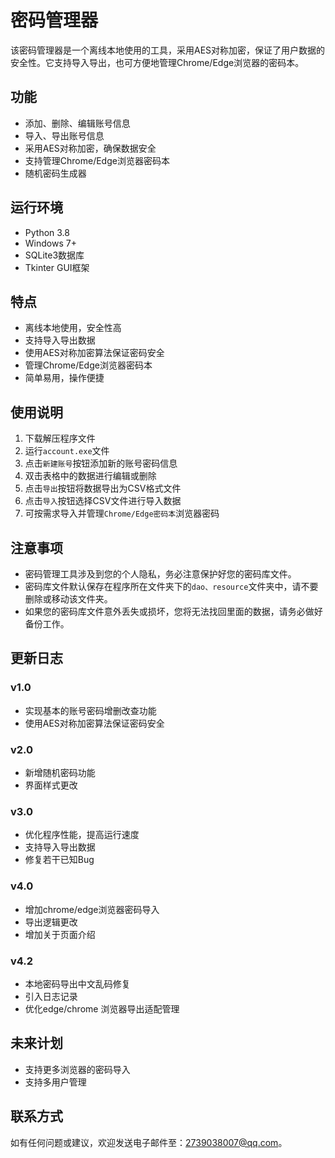 # 密码管理器

该密码管理器是一个离线本地使用的工具，采用AES对称加密，保证了用户数据的安全性。它支持导入导出，也可方便地管理Chrome/Edge浏览器的密码本。

## 功能

- 添加、删除、编辑账号信息
- 导入、导出账号信息
- 采用AES对称加密，确保数据安全
- 支持管理Chrome/Edge浏览器密码本
- 随机密码生成器

## 运行环境

- Python 3.8
- Windows 7+
- SQLite3数据库
- Tkinter GUI框架

## 特点

- 离线本地使用，安全性高
- 支持导入导出数据
- 使用AES对称加密算法保证密码安全
- 管理Chrome/Edge浏览器密码本
- 简单易用，操作便捷

## 使用说明

1. 下载解压程序文件
2. 运行`account.exe`文件
3. 点击`新建账号`按钮添加新的账号密码信息
4. 双击表格中的数据进行编辑或删除
5. 点击`导出`按钮将数据导出为CSV格式文件
6. 点击`导入`按钮选择CSV文件进行导入数据
7. 可按需求导入并管理`Chrome/Edge密码本`浏览器密码

## 注意事项

- 密码管理工具涉及到您的个人隐私，务必注意保护好您的密码库文件。
- 密码库文件默认保存在程序所在文件夹下的`dao、resource`文件夹中，请不要删除或移动该文件夹。
- 如果您的密码库文件意外丢失或损坏，您将无法找回里面的数据，请务必做好备份工作。



## 更新日志

### v1.0

- 实现基本的账号密码增删改查功能
- 使用AES对称加密算法保证密码安全

### v2.0

- 新增随机密码功能
- 界面样式更改

### v3.0

- 优化程序性能，提高运行速度
- 支持导入导出数据
- 修复若干已知Bug

### v4.0

- 增加chrome/edge浏览器密码导入
- 导出逻辑更改
- 增加关于页面介绍

### v4.2

- 本地密码导出中文乱码修复
- 引入日志记录
- 优化edge/chrome 浏览器导出适配管理

## 未来计划

- 支持更多浏览器的密码导入
- 支持多用户管理

## 联系方式

如有任何问题或建议，欢迎发送电子邮件至：[2739038007@qq.com](2739038007@qq.com)。

